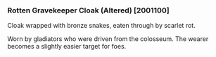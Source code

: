 ### Rotten Gravekeeper Cloak (Altered) [2001100]

Cloak wrapped with bronze snakes, eaten through by scarlet rot.

Worn by gladiators who were driven from the colosseum. The wearer becomes a slightly easier target for foes.